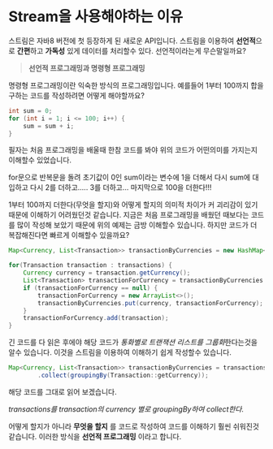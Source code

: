 # Stream을 사용해야하는 이유

스트림은 자바8 버전에 첫 등장하게 된 새로운 API입니다. 스트림을 이용하여 **선언적**으로 **간편**하고 **가독성** 있게 데이터를 처리할수 있다. 선언적이라는게 무슨말일까요?



> **선언적 프로그래밍과 명령형 프로그래밍**

명령형 프로그래밍이란 익숙한 방식의 프로그래밍입니다. 예를들어 1부터 100까지 합을 구하는 코드를 작성하려면 어떻게 해야할까요?

```java
int sum = 0;
for (int i = 1; i <= 100; i++) {
    sum = sum + i;
}
```

 필자는 처음 프로그래밍을 배울때 한참 코드를 봐야 위의 코드가 어떤의미를 가지는지 이해할수 있었습니다.

for문으로 반복문을 돌려 초기값이 0인 sum이라는 변수에 1을 더해서 다시 sum에 대입하고 다시 2를 더하고..... 3를 더하고... 마지막으로 100을 더한다!!!

1부터 100까지 더한다(무엇을 할지)와 어떻게 할지의 의미적 차이가 커 괴리감이 있기 때문에 이해하기 어려웠던것 같습니다. 지금은 처음 프로그래밍을 배웠던 때보다는 코드를 많이 작성해 보았기 때문에 위의 예제는 금방 이해할수 있습니다. 하지만 코드가 더 복잡해진다면 빠르게 이해할수 있을까요?

```java
Map<Currency, List<Transaction>> transactionByCurrencies = new HashMap<>();

for(Transaction transaction : transactions) {
    Currency currency = transaction.getCurrency();
    List<Transaction> transactionForCurrency = transactionByCurrencies.get(currency);
    if (transactionForCurrency == null) {
        transactionForCurrency = new ArrayList<>();
        transactionByCurrencies.put(currency, transactionForCurrency);
    }
    transactionForCurrency.add(transaction);
}
```

긴 코드를 다 읽은 후에야 해당 코드가 *통화별로 트랜잭션 리스트를 그룹화*한다는것을 알수 있습니다. 이것을 스트림을 이용하여 이해하기 쉽게 작성할수 있습니다.

```java
Map<Currency, List<Transaction>> transactionByCurrencies = transactions.stream()
        .collect(groupingBy(Transaction::getCurrency));
```

해당 코드를 그대로 읽어 보겠습니다. 

*transactions를 transaction의 currency 별로 groupingBy하여 collect한다.* 

어떻게 할지가 아니라 **무엇을 할지** 를 코드로 작성하여 코드를 이해하기 훨씬 쉬워진것 같습니다. 이러한 방식을 **선언적 프로그래밍** 이라고 합니다.